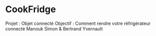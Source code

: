 # CookFridge
Projet : Objet connecté
Objectif : Comment rendre votre réfrigérateur connecté
Manouk Simon & Bertrand Yvernault
